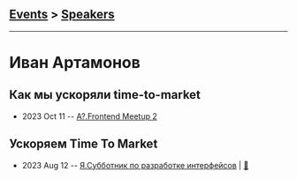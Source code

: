 ## [Events](../README.md) > [Speakers](../speakers.md)
---

# Иван Артамонов

## Как мы ускоряли time-to-market
- 2023 Oct 11 -- [A?.Frontend Meetup 2](https://www.youtube.com/watch?v=cJBd0mjMdVw)    
## Ускоряем Time To Market
- 2023 Aug 12 -- [Я.Субботник по разработке интерфейсов](https://youtu.be/d67cJGl4WHU)  | [:notebook:](https://disk.yandex.ru/i/ja4CuehZ3vqdiA)  
